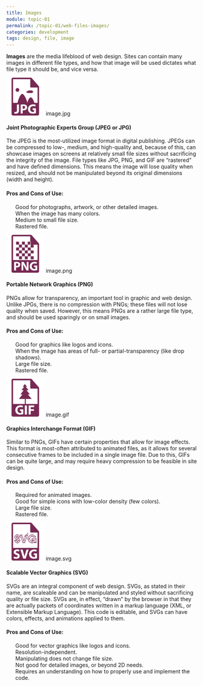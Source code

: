 ```yaml
---
title: Images
module: topic-01
permalink: /topic-01/web-files-images/
categories: development
tags: design, file, image
---
```


<div class="divider-heading"></div>

**Images** are the media lifeblood of web design. Sites can contain many images in different file types, and how that image will be used dictates what file type it should be, and vice versa.


<div class="divider-pg"></div>


<div class="container-row web-files-types">
  <div class="col-lg-2 text-center">
    <img src="../img/web-images-jpg.svg" title="JPG" alt="jpg icon" width="100"/>
    <span>image.jpg</span>
  </div>
  <div class="col-lg-10">
    <h4>Joint Photographic Experts Group (<b>JPEG</b> or <b>JPG</b>)</h4>
    <p>The JPEG is the most-utilized image format in digital publishing. JPEGs can be compressed to low-, medium, and high-quality and, because of this, can showcase images on screens at relatively small file sizes without sacrificing the integrity of the image. File types like JPG, PNG, and GIF are “rastered” and have defined dimensions. This means the image will lose quality when resized, and should not be manipulated beyond its original dimensions (width and height).</p>
    <h4>Pros and Cons of Use:</h4>
    <ul style="list-style-type: none">
      <li class="icon-pro">Good for photographs, artwork, or other detailed images.</li>
        <li class="icon-pro">When the image has many colors.</li>
        <li class="icon-pro">Medium to small file size.</li>
        <li class="icon-con">Rastered file.</li>
    </ul>
  </div>
</div>

<div class="container-row web-files-types">
  <div class="col-lg-2 text-center">
    <img src="../img/web-images-png.svg" title="PNG" alt="png icon" width="100"/>
    <span>image.png</span>
  </div>
  <div class="col-lg-10">
    <h4>Portable Network Graphics (<b>PNG</b>)</h4>
    <p>PNGs allow for transparency, an important tool in graphic and web design. Unlike JPGs, there is no compression with PNGs; these files will not lose quality when saved. However, this means PNGs are a rather large file type, and should be used sparingly or on small images.</p>
    <h4>Pros and Cons of Use:</h4>
    <ul style="list-style-type: none">
      <li class="icon-pro">Good for graphics like logos and icons.</li>
      <li class="icon-pro">When the image has areas of full- or partial-transparency (like drop shadows).</li>
      <li class="icon-con">Large file size.</li>
      <li class="icon-con">Rastered file.</li>
    </ul>
  </div>
</div>

<div class="container-row web-files-types">
  <div class="col-lg-2 text-center">
    <img src="../img/web-images-gif.svg" title="GIF" alt="gif icon" width="100"/>
    <span>image.gif</span>
  </div>
  <div class="col-lg-10">
    <h4>Graphics Interchange Format (<b>GIF</b>)</h4>
    <p>Similar to PNGs, GIFs have certain properties that allow for image effects. This format is most-often attributed to animated files, as it allows for several consecutive frames to be included in a single image file. Due to this, GIFs can be quite large, and may require heavy compression to be feasible in site design.</p>
    <h4>Pros and Cons of Use:</h4>
    <ul style="list-style-type: none">
      <li class="icon-pro">Required for animated images.</li>
      <li class="icon-pro">Good for simple icons with low-color density (few colors).</li>
      <li class="icon-con">Large file size.</li>
      <li class="icon-con">Rastered file.</li>
    </ul>
  </div>
</div>

<div class="container-row web-files-types">
  <div class="col-lg-2 text-center">
    <img src="../img/web-images-svg.svg" title="SVG" alt="svg icon" width="100"/>
    <span>image.svg</span>
  </div>
  <div class="col-lg-10">
    <h4>Scalable Vector Graphics (<b>SVG</b>)</h4>
    <p>SVGs are an integral component of web design. SVGs, as stated in their name, are scaleable and can be manipulated and styled without sacrificing quality or file size. SVGs are, in effect, “drawn” by the browser in that they are actually packets of coordinates written in a markup language (XML, or Extensible Markup Language). This code is editable, and SVGs can have colors, effects, and animations applied to them.</p>
    <h4>Pros and Cons of Use:</h4>
    <ul style="list-style-type: none">
      <li class="icon-pro">Good for vector graphics like logos and icons.</li>
      <li class="icon-pro">Resolution-independent.</li>
      <li class="icon-pro">Manipulating does not change file size.</li>
      <li class="icon-con">Not good for detailed images, or beyond 2D needs.</li>
      <li class="icon-con">Requires an understanding on how to properly use and implement the code.</li>
    </ul>
  </div>
</div>
